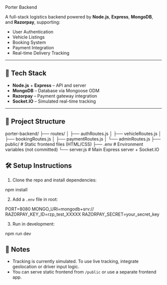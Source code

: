 Porter Backend

A full-stack logistics backend powered by **Node.js**, **Express**, **MongoDB**, and **Razorpay**, supporting:

* User Authentication
* Vehicle Listings
* Booking System
* Payment Integration
* Real-time Delivery Tracking

---

## 🚀 Tech Stack

* **Node.js** + **Express** – API and server
* **MongoDB** – Database via Mongoose ODM
* **Razorpay** – Payment gateway integration
* **Socket.IO** – Simulated real-time tracking

---

## 📁 Project Structure

porter-backend/
├── routes/
│   ├── authRoutes.js
│   ├── vehicleRoutes.js
│   ├── bookingRoutes.js
│   ├── paymentRoutes.js
│   └── adminRoutes.js
├── public/           # Static frontend files (HTML/CSS)
├── .env              # Environment variables (not committed)
└── server.js         # Main Express server + Socket.IO

## 🛠 Setup Instructions

1. Clone the repo and install dependencies:


npm install

2. Add a `.env` file in root:

PORT=8080
MONGO_URI=mongodb+srv://<your-mongo-uri>
RAZORPAY_KEY_ID=rzp_test_XXXXX
RAZORPAY_SECRET=your_secret_key

3. Run in development:


npm run dev

## 📌 Notes

* Tracking is currently simulated. To use live tracking, integrate geolocation or driver input logic.
* You can serve static frontend from `/public` or use a separate frontend app.
